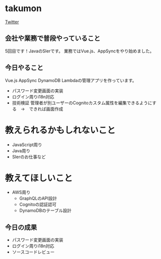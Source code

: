 # takumon

[Twitter](https://twitter.com/inouetakumon?lang=ja)

## 会社や業務で普段やっていること
 
5回目です！JavaのSIerです。
業務ではVue.js、AppSyncをやり始めました。

## 今日やること

Vue.js AppSync DynamoDB Lambdaの管理アプリを作っています。

* パスワード変更画面の実装
* ログイン周りi18n対応
* 技術検証 管理者が別ユーザーのCognitoカスタム属性を編集できるようにする　→　できれば画面作成


# 教えられるかもしれないこと
* JavaScript周り
* Java周り
* SIerのお仕事など

# 教えてほしいこと
* AWS周り
  * GraphQLのAPI設計
  * Cognitoの認証認可
  * DynamoDBのテーブル設計

## 今日の成果
* パスワード変更画面の実装
* ログイン周りi18n対応
* ソースコードレビュー
